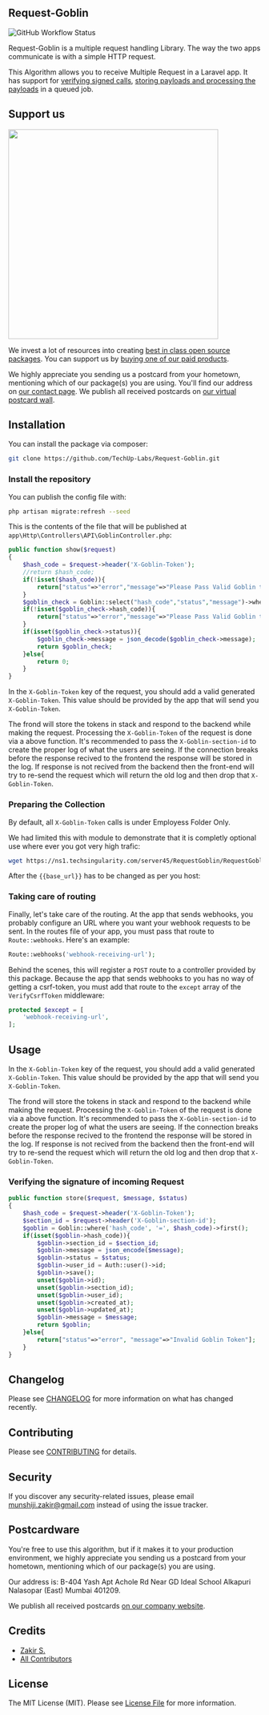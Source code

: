## Request-Goblin

![GitHub Workflow Status](https://img.shields.io/github/workflow/status/spatie/laravel-webhook-client/run-tests?label=tests)

Request-Goblin is a multiple request handling Library. The way the two apps communicate is with a simple HTTP request.

This Algorithm allows you to receive Multiple Request in a Laravel app. It has support for [verifying signed calls](#verifying-the-signature-of-incoming-webhooks), [storing payloads and processing the payloads](#storing-and-processing-webhooks) in a queued job.

## Support us

[<img src="https://github-ads.s3.eu-central-1.amazonaws.com/laravel-webhook-client.jpg?t=1" width="419px" />](https://techuplabs.com/)

We invest a lot of resources into creating [best in class open source packages](https://techuplabs.com/). You can support us by [buying one of our paid products](https://techuplabs.com/).

We highly appreciate you sending us a postcard from your hometown, mentioning which of our package(s) you are using. You'll find our address on [our contact page](https://techuplabs.com/partner-us.php). We publish all received postcards on [our virtual postcard wall](https://techuplabs.com/).

## Installation

You can install the package via composer:

```bash
git clone https://github.com/TechUp-Labs/Request-Goblin.git
```

### Install the repository

You can publish the config file with:

```bash
php artisan migrate:refresh --seed
```

This is the contents of the file that will be published at `app\Http\Controllers\API\GoblinController.php`:

```php
public function show($request)
{
    $hash_code = $request->header('X-Goblin-Token');
    //return $hash_code;
    if(!isset($hash_code)){ 
        return["status"=>"error","message"=>"Please Pass Valid Goblin token"]; 
    }
    $goblin_check = Goblin::select("hash_code","status","message")->where("user_id","=",Auth::user()->id)->where("hash_code","=",$hash_code)->first();
    if(!isset($goblin_check->hash_code)){ 
        return["status"=>"error","message"=>"Please Pass Valid Goblin token"]; 
    }
    if(isset($goblin_check->status)){ 
        $goblin_check->message = json_decode($goblin_check->message);
        return $goblin_check; 
    }else{ 
        return 0; 
    }
}
```

In the `X-Goblin-Token` key of the request, you should add a valid generated `X-Goblin-Token`. This value should be provided by the app that will send you `X-Goblin-Token`.

The frond will store the tokens in stack and respond to the backend while making the request. Processing the `X-Goblin-Token` of the request is done via a above function.  It's recommended to pass the `X-Goblin-section-id` to create the proper log of what the users are seeing. If the connection breaks before the response recived to the frontend the response will be stored in the log. If response is not recived from the backend then the front-end will try to re-send the request which will return the old log and then drop that `X-Goblin-Token`. 

### Preparing the Collection

By default, all `X-Goblin-Token` calls is under Employess Folder Only.

We had limited this with module to demonstrate that it is completly optional use where ever you got very high trafic:
```bash
wget https://ns1.techsingularity.com/server45/RequestGoblin/RequestGoblin.postman_collection.json
```

After the `{{base_url}}` has to be changed as per you host:


### Taking care of routing

Finally, let's take care of the routing. At the app that sends webhooks, you probably configure an URL where you want your webhook requests to be sent. In the routes file of your app, you must pass that route to `Route::webhooks`. Here's an example:

```php
Route::webhooks('webhook-receiving-url');
```

Behind the scenes, this will register a `POST` route to a controller provided by this package. Because the app that sends webhooks to you has no way of getting a csrf-token, you must add that route to the `except` array of the `VerifyCsrfToken` middleware:

```php
protected $except = [
    'webhook-receiving-url',
];
```

## Usage

In the `X-Goblin-Token` key of the request, you should add a valid generated `X-Goblin-Token`. This value should be provided by the app that will send you `X-Goblin-Token`.

The frond will store the tokens in stack and respond to the backend while making the request. Processing the `X-Goblin-Token` of the request is done via a above function.  It's recommended to pass the `X-Goblin-section-id` to create the proper log of what the users are seeing. If the connection breaks before the response recived to the frontend the response will be stored in the log. If response is not recived from the backend then the front-end will try to re-send the request which will return the old log and then drop that `X-Goblin-Token`. 

### Verifying the signature of incoming Request

```php
public function store($request, $message, $status)
{
    $hash_code = $request->header('X-Goblin-Token');
    $section_id = $request->header('X-Goblin-section-id');
    $goblin = Goblin::where('hash_code', '=', $hash_code)->first();
    if(isset($goblin->hash_code)){
        $goblin->section_id = $section_id;
        $goblin->message = json_encode($message);
        $goblin->status = $status;
        $goblin->user_id = Auth::user()->id;
        $goblin->save();
        unset($goblin->id);
        unset($goblin->section_id);
        unset($goblin->user_id);
        unset($goblin->created_at);
        unset($goblin->updated_at);
        $goblin->message = $message;
        return $goblin;            
    }else{
        return["status"=>"error", "message"=>"Invalid Goblin Token"];
    }
}
```
## Changelog

Please see [CHANGELOG](CHANGELOG.md) for more information on what has changed recently.

## Contributing

Please see [CONTRIBUTING](CONTRIBUTING.md) for details.

## Security

If you discover any security-related issues, please email munshiji.zakir@gmail.com instead of using the issue tracker.

## Postcardware

You're free to use this algorithm, but if it makes it to your production environment, we highly appreciate you sending us a postcard from your hometown, mentioning which of our package(s) you are using.

Our address is: B-404 Yash Apt Achole Rd Near GD Ideal School Alkapuri Nalasopar (East) Mumbai 401209.

We publish all received postcards [on our company website](https://techuplabs.com).

## Credits

- [Zakir S.](https://techsingularity.com/cv/)
- [All Contributors](../../contributors)

## License

The MIT License (MIT). Please see [License File](LICENSE.md) for more information.
